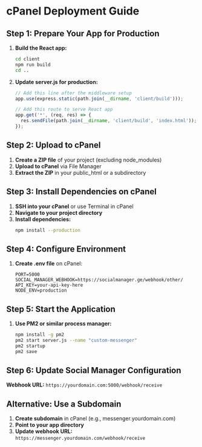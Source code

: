 # cPanel Deployment Guide

## Step 1: Prepare Your App for Production

1. **Build the React app:**
   ```bash
   cd client
   npm run build
   cd ..
   ```

2. **Update server.js for production:**
   ```javascript
   // Add this line after the middleware setup
   app.use(express.static(path.join(__dirname, 'client/build')));
   
   // Add this route to serve React app
   app.get('*', (req, res) => {
     res.sendFile(path.join(__dirname, 'client/build', 'index.html'));
   });
   ```

## Step 2: Upload to cPanel

1. **Create a ZIP file** of your project (excluding node_modules)
2. **Upload to cPanel** via File Manager
3. **Extract the ZIP** in your public_html or a subdirectory

## Step 3: Install Dependencies on cPanel

1. **SSH into your cPanel** or use Terminal in cPanel
2. **Navigate to your project directory**
3. **Install dependencies:**
   ```bash
   npm install --production
   ```

## Step 4: Configure Environment

1. **Create .env file** on cPanel:
   ```env
   PORT=5000
   SOCIAL_MANAGER_WEBHOOK=https://socialmanager.ge/webhook/other/
   API_KEY=your-api-key-here
   NODE_ENV=production
   ```

## Step 5: Start the Application

1. **Use PM2 or similar process manager:**
   ```bash
   npm install -g pm2
   pm2 start server.js --name "custom-messenger"
   pm2 startup
   pm2 save
   ```

## Step 6: Update Social Manager Configuration

**Webhook URL:** `https://yourdomain.com:5000/webhook/receive`

## Alternative: Use a Subdomain

1. **Create subdomain** in cPanel (e.g., messenger.yourdomain.com)
2. **Point to your app directory**
3. **Update webhook URL:** `https://messenger.yourdomain.com/webhook/receive`
